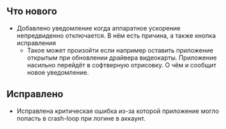 ## Что нового
- Добавлено уведомление когда аппаратное ускорение непредвиденно отключается. В нём есть причина, а также кнопка исправления
  - Такое может произойти если например оставить приложение открытым при обновлении драйвера видеокарты. Приложение насильно перейдёт в софтверную отрисовку. О чём и сообщит новое уведомление.

## Исправлено
- Исправлена критическая ошибка из-за которой приложение могло попасть в crash-loop при логине в аккаунт.
